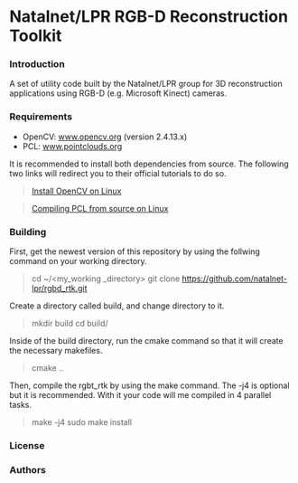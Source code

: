 # Natalnet/LPR RGB-D Reconstruction Toolkit


### Introduction

A set of utility code built by the Natalnet/LPR group for 3D reconstruction
applications using RGB-D (e.g. Microsoft Kinect) cameras.

### Requirements

- OpenCV: www.opencv.org  (version 2.4.13.x)
- PCL: www.pointclouds.org

It is recommended to install both dependencies from source. The following two links will redirect you to their official tutorials to do so.

> [Install OpenCV on Linux](http://docs.opencv.org/2.4.13.2/doc/tutorials/introduction/linux_install/linux_install.html#linux-installation])

> [Compiling PCL from source on Linux](http://pointclouds.org/documentation/tutorials/compiling_pcl_posix.php)

### Building

First, get the newest version of this repository by using the follwing command on your working directory.

> cd ~/<my_working _directory>
> git clone https://github.com/natalnet-lpr/rgbd_rtk.git

Create a directory called build, and change directory to it.

> mkdir build
> cd build/

Inside of the build directory, run the cmake command so that it will create the necessary makefiles.

> cmake ..

Then, compile the rgbt_rtk by using the make command. The -j4 is optional but it is recommended. With it your code will me compiled in 4 parallel tasks.

> make -j4
> sudo make install

### License


### Authors
